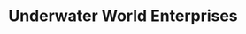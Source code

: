 ---
title: "Underwater World Enterprises"
url: /inglewood/underwater-world-enterprises/
shop: pet
---